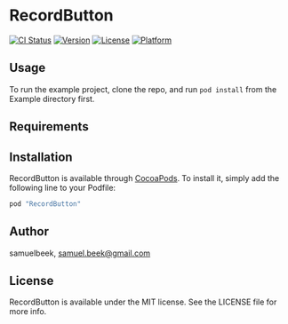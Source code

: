 # RecordButton

[![CI Status](http://img.shields.io/travis/samuelbeek/RecordButton.svg?style=flat)](https://travis-ci.org/samuelbeek/RecordButton)
[![Version](https://img.shields.io/cocoapods/v/RecordButton.svg?style=flat)](http://cocoapods.org/pods/RecordButton)
[![License](https://img.shields.io/cocoapods/l/RecordButton.svg?style=flat)](http://cocoapods.org/pods/RecordButton)
[![Platform](https://img.shields.io/cocoapods/p/RecordButton.svg?style=flat)](http://cocoapods.org/pods/RecordButton)

## Usage

To run the example project, clone the repo, and run `pod install` from the Example directory first.

## Requirements

## Installation

RecordButton is available through [CocoaPods](http://cocoapods.org). To install
it, simply add the following line to your Podfile:

```ruby
pod "RecordButton"
```

## Author

samuelbeek, samuel.beek@gmail.com

## License

RecordButton is available under the MIT license. See the LICENSE file for more info.
